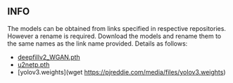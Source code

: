 ## INFO

The models can be obtained from links specified in respective repositories.
However a rename is required. Download the models and rename them to the same names as the link name provided. Details as follows:

- [deepfillv2_WGAN.pth](https://drive.google.com/file/d/1uMghKl883-9hDLhSiI8lRbHCzCmmRwV-/view?usp=sharing)
- [u2netp.pth](https://drive.google.com/file/d/1rbSTGKAE-MTxBYHd-51l2hMOQPT_7EPy/view?usp=sharing)
- [yolov3.weights](wget https://pjreddie.com/media/files/yolov3.weights)

